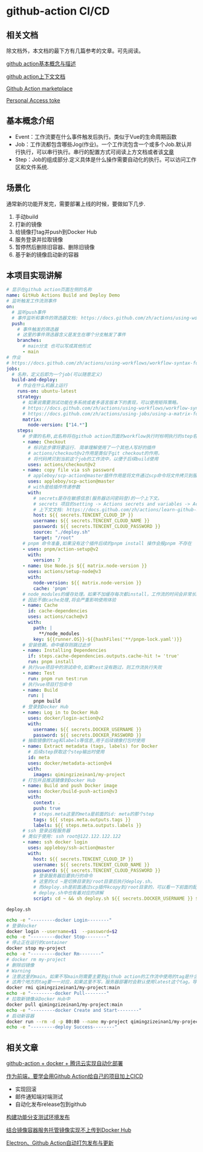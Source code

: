 # github-action CI/CD

## 相关文档

除文档外，本文档的最下方有几篇参考的文章。可先阅读。

[github action基本概念与描述](https://docs.github.com/zh/actions/learn-github-actions/understanding-github-actions)

[github action上下文文档](https://docs.github.com/zh/actions/learn-github-actions/contexts)

[Github Action marketplace](https://github.com/marketplace?type=actions)

[Personal Access toke](https://docs.github.com/en/authentication/keeping-your-account-and-data-secure/creating-a-personal-access-token)

## 基本概念介绍

- Event：工作流要在什么事件触发后执行。类似于Vue的生命周期函数
- Job：工作流都包含哪些Jog(作业)。一个工作流包含一个或多个Job.默认并行执行，可以串行执行。串行的配置方式可阅读上方文档或者该[文章](https://q.shanyue.tech/deploy/ci-ci.html#%E4%BD%BF%E7%94%A8-github-actions-%E8%BF%9B%E8%A1%8C-ci)
- Step：Job的组成部分.定义具体是什么操作需要自动化的执行。可以访问工作区和文件系统.

## 场景化

通常新的功能开发完，需要部署上线的时候，要做如下几步.

1. 手动build
2. 打新的镜像
3. 给镜像打tag并push到Docker Hub
4. 服务登录并拉取镜像
5. 暂停然后删除旧容器、删除旧镜像
6. 基于新的镜像启动新的容器

## 本项目实现讲解

```yaml
# 显示在github action页面左侧的名称
name: GitHub Actions Build and Deploy Demo
# 监听触发工作流测事件
on:
  # 监听push事件
  # 事件监听和事件的筛选器文档: https://docs.github.com/zh/actions/using-workflows/workflow-syntax-for-github-actions#onpushpull_requestpull_request_targetpathspaths-ignore
  push:
    # 事件触发的筛选器
    # 这里的事件筛选器含义是发生在哪个分支触发了事件
    branches:
      # main分支 也可以写成其他形式
      - main
# 作业
# https://docs.github.com/zh/actions/using-workflows/workflow-syntax-for-github-actions#jobs
jobs:
  # 名称，定义后即为一个job(可以随意定义)
  build-and-deploy:
    # 作业在什么机器上运行
    runs-on: ubuntu-latest
    strategy:
      # 如果说需要测试功能在多系统或者多语言版本下的表现，可以使用矩阵策略。
      # https://docs.github.com/zh/actions/using-workflows/workflow-syntax-for-github-actions#jobsjob_idstrategy
      # https://docs.github.com/zh/actions/using-jobs/using-a-matrix-for-your-jobs
      matrix:
        node-version: ["14.*"]
    steps:
      # 步骤的名称,此名称将在github action页面的workflow执行时标明执行的step名称
      - name: Checkout
        # 标识此步骤将要运行. 简单理解使用了一个其他人写好的插件
        # actions/checkout@v2作用是类似于git checkout的作用，
        # 将代码拷贝到当前这个job的工作流中，以便于后续build使用
        uses: actions/checkout@v2
      - name: copy file via ssh password
        # appleboy/scp-action@master插件作用是将文件通过scp命令将文件拷贝到服务器
        uses: appleboy/scp-action@master
        # with是给插件传递参数
        with:
          # secrets是存在敏感信息(服务器访问密码登)的一个上下文。
          # secrets 项目的setting -> Actions secrets and variables -> Actions 打开后即可看到 New respository secret按钮
          # 上下文文档: https://docs.github.com/zh/actions/learn-github-actions/contexts
          host: ${{ secrets.TENCENT_CLOUD_IP }}
          username: ${{ secrets.TENCENT_CLOUD_NAME }}
          password: ${{ secrets.TENCENT_CLOUD_PASSWORD }}
          source: "./deploy.sh"
          target: "/root"
      # pnpm 命令准备,如果没有这个插件后续的pnpm install 操作会报pnpm 不存在
      - uses: pnpm/action-setup@v2
        with:
          version: 7
      - name: Use Node.js ${{ matrix.node-version }}
        uses: actions/setup-node@v3
        with:
          node-version: ${{ matrix.node-version }}
          cache: 'pnpm'
      # node_modules的缓存处理。如果不加缓存每次都install，工作流的时间会非常长。
      # 因此不做cache处理,将会严重影响使用体验
      - name: Cache
        id: cache-dependencies
        uses: actions/cache@v3
        with:
          path: |
            **/node_modules
          key: ${{runner.OS}}-${{hashFiles('**/pnpm-lock.yaml')}}
      # 安装依赖。命中缓存则跳过此步
      - name: Installing Dependencies
        if: steps.cache-dependencies.outputs.cache-hit != 'true'
        run: pnpm install
      # 执行vue项目中的测试命令,如果test没有跑过，则工作流执行失败
      - name: Test
        run: pnpm run test:run
      # 执行vue项目打包命令
      - name: Build
        run: |
          pnpm build
      # 登录到Docker Hub    
      - name: Log in to Docker Hub
        uses: docker/login-action@v2
        with:
          username: ${{ secrets.DOCKER_USERNAME }}
          password: ${{ secrets.DOCKER_PASSWORD }}
      # 抽取镜像的tag和labels等信息,用于后续镜像打包时使用
      - name: Extract metadata (tags, labels) for Docker
        # 后续step获取这个step输出时使用
        id: meta
        uses: docker/metadata-action@v4
        with:
          images: qimingzizeinan1/my-project
      # 打包并且推送镜像到Docker Hub
      - name: Build and push Docker image
        uses: docker/build-push-action@v3
        with:
          context: .
          push: true
          # steps.meta这里的meta是前面的id: meta的那个step
          tags: ${{ steps.meta.outputs.tags }}
          labels: ${{ steps.meta.outputs.labels }}
      # ssh 登录远程服务器
      # 类似于使用: ssh root@122.122.122.122    
      - name: ssh docker login
        uses: appleboy/ssh-action@master
        with:
          host: ${{ secrets.TENCENT_CLOUD_IP }}
          username: ${{ secrets.TENCENT_CLOUD_NAME }}
          password: ${{ secrets.TENCENT_CLOUD_PASSWORD }}
          # 登录服务器后要执行的命令
          # 这里的cd ~是切换目录到/root目录后执行deploy.sh。
          # 而deploy.sh是前面通过scp插件kcopy到/root目录的，可以看一下前面的配置
          # deploy.sh中也有着对应的讲解
          script: cd ~ && sh deploy.sh ${{ secrets.DOCKER_USERNAME }} ${{ secrets.DOCKER_PASSWORD }}

```

`deploy.sh`
```sh
echo -e "---------docker Login--------"
# 登录docker
docker login --username=$1  --password=$2
echo -e "---------docker Stop--------"
# 停止正在运行的container
docker stop my-project
echo -e "---------docker Rm--------"
# docker rm my-project
# 删除旧镜像
# Warning
# 注意这里的main。如果不写main则需要主要到github action的工作流中使用的tag是什么。
# 这两个地方的tag要一一对应，如果这里不写，服务器部署时会默认使用latest这个tag。导致上线后的文件一直没有变更.
docker rmi qimingzizeinan1/my-project:main
echo -e "---------docker Pull--------"
# 拉取新镜像从Docker Hub中
docker pull qimingzizeinan1/my-project:main
echo -e "---------docker Create and Start--------"
# 启动新容器
docker run --rm -d -p 80:80 --name my-project qimingzizeinan1/my-project:main
echo -e "---------deploy Success--------"
```

## 相关文章

[github-action + docker + 腾讯云实现自动化部署](https://juejin.cn/post/7156518122617307166#heading-13)

[作为前端，要学会用Github Action给自己的项目加上CICD](https://juejin.cn/post/7113562222852309023#heading-0)

- 实现回滚
- 邮件通知端对端测试
- 自动化发布release包到github
  
[构建功能分支测试环境发布](https://q.shanyue.tech/deploy/ci-intro.html#cicd-%E5%B7%A5%E5%85%B7%E4%B8%8E%E4%BA%A7%E5%93%81)

[结合镜像容器服务托管镜像实现不上传到Docker Hub](https://juejin.cn/post/7022092455528890399#heading-23)

[Electron、Github Action自动打包发布与更新](https://juejin.cn/post/7094865414353584164)
